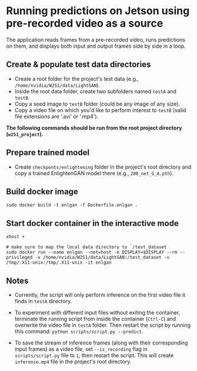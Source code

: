 # Running predictions on Jetson using pre-recorded video as a source

The application reads frames from a pre-recorded video, runs predictions on them, and displays both input and output frames side by side in a loop.

## Create & populate test data directories  

* Create a root folder for the project's test data (e.g., `/home/nvidia/W251/data/LightGAN`).  
* Inside the root data folder, create two subfolders named `testA` and `testB`.  
* Copy a seed image to `testB` folder (could be any image of any size).  
* Copy a video file on which you'd like to perform interest to `testB` (valid file extensions are '.avi' or '.mp4').  


**The following commands should be run from the root project directory (`w251_project`).**  

## Prepare trained model  

* Create `checkponts/enlightening` folder in the project's root directory and copy a trained EnlightenGAN model there (e.g., `200_net_G_A.pth`).  

## Build docker image  

```
sudo docker build -t enlgan -f Dockerfile.enlgan .
```

## Start docker container in the interactive mode
```
xhost +

# make sure to map the local data directory to `/test_dataset
sudo docker run --name enlgan --net=host -e DISPLAY=$DISPLAY --rm --privileged -v /home/nvidia/W251/data/LightGAN:/test_dataset -v /tmp/.X11-unix:/tmp/.X11-unix -it enlgan
```  

## Notes  
* Currently, the script will only perform inference on the first video file it finds in `testA` directory.  

* To experiment with different input files without exiting the container, terminate the running script from inside the container (`Ctrl-C`) and overwrite the video file in `testA` folder. Then restart the script by running this command: `python scripts/script.py --predict`.  

* To save the stream of inference frames (along with their corresponding input frames) as a video file, set `--is_recording` flag in ` scripts/script.py` file to `1`, then restart the script. This will create `inference.mp4` file in the project's root directory.  

